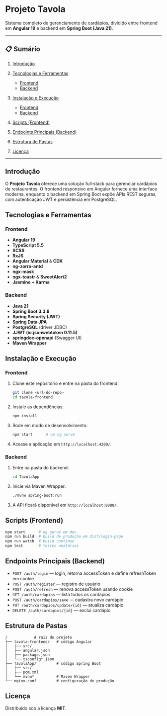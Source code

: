 # Projeto Tavola

Sistema completo de gerenciamento de cardápios, dividido entre frontend em **Angular 19** e backend em **Spring Boot (Java 21)**.

---

## 📋 Sumário

1. [Introdução](#Introdução)
2. [Tecnologias e Ferramentas](#tecnologias-e-ferramentas)

   * [Frontend](#frontend)
   * [Backend](#backend)
3. [Instalação e Execução](#instalacao-e-execucao)

   * [Frontend](#frontend-1)
   * [Backend](#backend-1)
4. [Scripts (Frontend)](#scripts-frontend)
5. [Endpoints Principais (Backend)](#endpoints-principais-backend)
6. [Estrutura de Pastas](#estrutura-de-pastas)
7. [Licença](#licenca)

---

## Introdução

O **Projeto Tavola** oferece uma solução full‑stack para gerenciar cardápios de restaurantes. O frontend responsivo em Angular fornece uma interface moderna, enquanto o backend em Spring Boot expõe APIs REST seguras, com autenticação JWT e persistência em PostgreSQL.

## Tecnologias e Ferramentas

### Frontend

* **Angular 19**
* **TypeScript 5.5**
* **SCSS**
* **RxJS**
* **Angular Material** & **CDK**
* **ng-zorro-antd**
* **ngx-mask**
* **ngx-toastr** & **SweetAlert2**
* **Jasmine + Karma**

### Backend

* **Java 21**
* **Spring Boot 3.3.8**
* **Spring Security (JWT)**
* **Spring Data JPA**
* **PostgreSQL** (driver JDBC)
* **JJWT (io.jsonwebtoken 0.11.5)**
* **springdoc-openapi** (Swagger UI)
* **Maven Wrapper**

## Instalação e Execução

### Frontend

1. Clone este repositório e entre na pasta do frontend:

   ```bash
   git clone <url-do-repo>
   cd tavola-frontend
   ```
2. Instale as dependências:

   ```bash
   npm install
   ```
3. Rode em modo de desenvolvimento:

   ```bash
   npm start      # ou ng serve
   ```
4. Acesse a aplicação em `http://localhost:4200/`.

### Backend

1. Entre na pasta do backend:

   ```bash
   cd TavolaApp
   ```
2. Inicie via Maven Wrapper:

   ```bash
   ./mvnw spring-boot:run
   ```
3. A API ficará disponível em `http://localhost:8080/`.

## Scripts (Frontend)

```bash
npm start      # ng serve em dev
npm run build  # build de produção em dist/login-page
npm run watch  # build contínuo
npm test       # testes unitários
```

## Endpoints Principais (Backend)

* `POST /auth/login` — login, retorna accessToken e define refreshToken em cookie
* `POST /auth/register` — registro de usuário
* `POST /auth/refresh` — renova accessToken usando cookie
* `GET /auth/cardapios` — lista todos os cardápios
* `POST /auth/cardapios/save` — cadastra novo cardápio
* `PUT /auth/cardapios/update/{id}` — atualiza cardápio
* `DELETE /auth/cardapios/{id}` — exclui cardápio

## Estrutura de Pastas

```
/            # raiz do projeto
├── tavola-frontend/   # código Angular
│   ├── src/
│   ├── angular.json
│   ├── package.json
│   └── tsconfig*.json
├── TavolaApp/         # código Spring Boot
│   ├── src/
│   ├── pom.xml
│   └── mvnw*          # Maven Wrapper
└── nginx.conf         # configuração de produção
```

## Licença

Distribuído sob a licença **MIT**.
